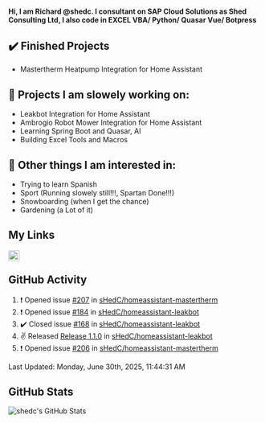 #### Hi, I am Richard @shedc. I consultant on SAP Cloud Solutions as Shed Consulting Ltd, I also code in EXCEL VBA/ Python/ Quasar Vue/ Botpress

## ✔️ Finished Projects
- Mastertherm Heatpump Integration for Home Assistant

## 👋 Projects I am slowely working on:
- Leakbot Integration for Home Assistant
- Ambrogio Robot Mower Integration for Home Assistant
- Learning Spring Boot and Quasar, AI
- Building Excel Tools and Macros

## 👀 Other things I am interested in:
- Trying to learn Spanish
- Sport (Running slowely still!!!, Spartan Done!!!)
- Snowboarding (when I get the chance)
- Gardening (a Lot of it)

## My Links
[<img align="left" alt="shedc | LinkedIn" width="22px" src="https://cdn.jsdelivr.net/npm/simple-icons@v3/icons/linkedin.svg" />][linkedin]

<br/>

## GitHub Activity
<!--RECENT_ACTIVITY:start-->
1. ❗️ Opened issue [#207](https://github.com/sHedC/homeassistant-mastertherm/issues/207) in [sHedC/homeassistant-mastertherm](https://github.com/sHedC/homeassistant-mastertherm)
2. ❗️ Opened issue [#184](https://github.com/sHedC/homeassistant-leakbot/issues/184) in [sHedC/homeassistant-leakbot](https://github.com/sHedC/homeassistant-leakbot)
3. ✔️ Closed issue [#168](https://github.com/sHedC/homeassistant-leakbot/issues/168) in [sHedC/homeassistant-leakbot](https://github.com/sHedC/homeassistant-leakbot)
4. ✌️ Released [Release 1.1.0](https://github.com/sHedC/homeassistant-leakbot/releases/tag/1.1.0) in [sHedC/homeassistant-leakbot](https://github.com/sHedC/homeassistant-leakbot)
5. ❗️ Opened issue [#206](https://github.com/sHedC/homeassistant-mastertherm/issues/206) in [sHedC/homeassistant-mastertherm](https://github.com/sHedC/homeassistant-mastertherm)
<!--RECENT_ACTIVITY:end-->
<!--RECENT_ACTIVITY:last_update-->
Last Updated: Monday, June 30th, 2025, 11:44:31 AM
<!--RECENT_ACTIVITY:last_update_end-->

## GitHub Stats
<img align="left" alt="shedc's GitHub Stats" src="https://github-readme-stats.vercel.app/api?username=shedc&show_icons=true&hide_title=true" />

[linkedin]: https://www.linkedin.com/in/richard-holmes-3314251/
